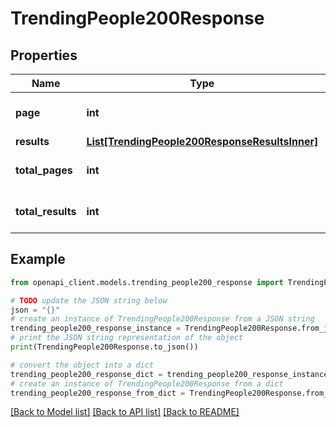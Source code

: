 # TrendingPeople200Response


## Properties

Name | Type | Description | Notes
------------ | ------------- | ------------- | -------------
**page** | **int** |  | [optional] [default to 0]
**results** | [**List[TrendingPeople200ResponseResultsInner]**](TrendingPeople200ResponseResultsInner.md) |  | [optional] 
**total_pages** | **int** |  | [optional] [default to 0]
**total_results** | **int** |  | [optional] [default to 0]

## Example

```python
from openapi_client.models.trending_people200_response import TrendingPeople200Response

# TODO update the JSON string below
json = "{}"
# create an instance of TrendingPeople200Response from a JSON string
trending_people200_response_instance = TrendingPeople200Response.from_json(json)
# print the JSON string representation of the object
print(TrendingPeople200Response.to_json())

# convert the object into a dict
trending_people200_response_dict = trending_people200_response_instance.to_dict()
# create an instance of TrendingPeople200Response from a dict
trending_people200_response_from_dict = TrendingPeople200Response.from_dict(trending_people200_response_dict)
```
[[Back to Model list]](../README.md#documentation-for-models) [[Back to API list]](../README.md#documentation-for-api-endpoints) [[Back to README]](../README.md)



